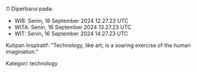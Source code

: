 ⏰ Diperbarui pada:
- WIB: Senin, 16 September 2024 12.27.23 UTC
- WITA: Senin, 16 September 2024 13.27.23 UTC
- WIT: Senin, 16 September 2024 14.27.23 UTC

Kutipan Inspiratif:
"Technology, like art, is a soaring exercise of the human imagination."


Kategori: technology

